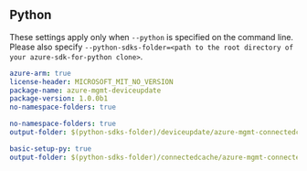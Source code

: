 ## Python

These settings apply only when `--python` is specified on the command line.
Please also specify `--python-sdks-folder=<path to the root directory of your azure-sdk-for-python clone>`.

```yaml $(python) && $(track2)
azure-arm: true
license-header: MICROSOFT_MIT_NO_VERSION
package-name: azure-mgmt-deviceupdate
package-version: 1.0.0b1
no-namespace-folders: true
```

```yaml $(python) && $(track2) && $(python-mode) == 'update'
no-namespace-folders: true
output-folder: $(python-sdks-folder)/deviceupdate/azure-mgmt-connectedcache/azure/mgmt/connectdCache
```

```yaml $(python) && $(track2) && $(python-mode) == 'create'
basic-setup-py: true
output-folder: $(python-sdks-folder)/connectedcache/azure-mgmt-connectedcache
```